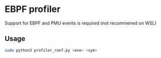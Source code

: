 # EBPF profiler
Support for EBPF and PMU events is required (not recommened on WSL)
## Usage
```bash
sudo python3 profiler_roof.py <exe> <sym>
```

